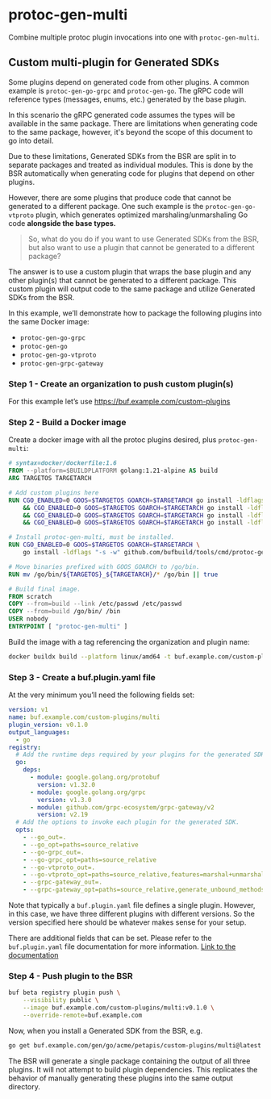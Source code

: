 protoc-gen-multi
================

Combine multiple protoc plugin invocations into one with `protoc-gen-multi`.

## Custom multi-plugin for Generated SDKs

Some plugins depend on generated code from other plugins. A common example is `protoc-gen-go-grpc` and `protoc-gen-go`. The gRPC code will reference types (messages, enums, etc.) generated by the base plugin.

In this scenario the gRPC generated code assumes the types will be available in the same package. There are limitations when generating code to the same package, however, it's beyond the scope of this document to go into detail.

Due to these limitations, Generated SDKs from the BSR are split in to separate packages and treated as individual modules. This is done by the BSR automatically when generating code for plugins that depend on other plugins.

However, there are some plugins that produce code that cannot be generated to a different package. One such example is the `protoc-gen-go-vtproto` plugin, which generates optimized marshaling/unmarshaling Go code **alongside the base types.**

> So, what do you do if you want to use Generated SDKs from the BSR, but also want to use a plugin that cannot be generated to a different package?

The answer is to use a custom plugin that wraps the base plugin and any other plugin(s) that cannot be generated to a different package. This custom plugin will output code to the same package and utilize Generated SDKs from the BSR.
> 

In this example, we’ll demonstrate how to package the following plugins into the same Docker image:

- `protoc-gen-go-grpc`
- `protoc-gen-go`
- `protoc-gen-go-vtproto`
- `protoc-gen-grpc-gateway`


### Step 1 - Create an organization to push custom plugin(s)

For this example let’s use https://buf.example.com/custom-plugins

### Step 2 - Build a Docker image

Create a docker image with all the protoc plugins desired, plus `protoc-gen-multi`:

```dockerfile
# syntax=docker/dockerfile:1.6
FROM --platform=$BUILDPLATFORM golang:1.21-alpine AS build
ARG TARGETOS TARGETARCH

# Add custom plugins here
RUN CGO_ENABLED=0 GOOS=$TARGETOS GOARCH=$TARGETARCH go install -ldflags "-s -w" google.golang.org/protobuf/cmd/protoc-gen-go@v1.32 \
    && CGO_ENABLED=0 GOOS=$TARGETOS GOARCH=$TARGETARCH go install -ldflags "-s -w" google.golang.org/grpc/cmd/protoc-gen-go-grpc@v1.3 \
    && CGO_ENABLED=0 GOOS=$TARGETOS GOARCH=$TARGETARCH go install -ldflags "-s -w" github.com/planetscale/vtprotobuf/cmd/protoc-gen-go-vtproto@v0.5.0 \
    && CGO_ENABLED=0 GOOS=$TARGETOS GOARCH=$TARGETARCH go install -ldflags "-s -w" github.com/grpc-ecosystem/grpc-gateway/v2/protoc-gen-grpc-gateway@v2.19

# Install protoc-gen-multi, must be installed.
RUN CGO_ENABLED=0 GOOS=$TARGETOS GOARCH=$TARGETARCH \
    go install -ldflags "-s -w" github.com/bufbuild/tools/cmd/protoc-gen-multi@latest

# Move binaries prefixed with GOOS_GOARCH to /go/bin.
RUN mv /go/bin/${TARGETOS}_${TARGETARCH}/* /go/bin || true

# Build final image.
FROM scratch
COPY --from=build --link /etc/passwd /etc/passwd
COPY --from=build /go/bin/ /bin
USER nobody
ENTRYPOINT [ "protoc-gen-multi" ]
```

Build the image with a tag referencing the organization and plugin name:

```sh
docker buildx build --platform linux/amd64 -t buf.example.com/custom-plugins/multi:v0.1.0 .
```

### Step 3 - Create a buf.plugin.yaml file

At the very minimum you’ll need the following fields set:

```yaml
version: v1
name: buf.example.com/custom-plugins/multi
plugin_version: v0.1.0
output_languages:
  - go
registry:
  # Add the runtime deps required by your plugins for the generated SDK.
  go:
    deps:
      - module: google.golang.org/protobuf
        version: v1.32.0
      - module: google.golang.org/grpc
        version: v1.3.0
      - module: github.com/grpc-ecosystem/grpc-gateway/v2
        version: v2.19
  # Add the options to invoke each plugin for the generated SDK.
  opts:
    - --go_out=.
    - --go_opt=paths=source_relative
    - --go-grpc_out=.
    - --go-grpc_opt=paths=source_relative
    - --go-vtproto_out=.
    - --go-vtproto_opt=paths=source_relative,features=marshal+unmarshal+size
    - --grpc-gateway_out=.
    - --grpc-gateway_opt=paths=source_relative,generate_unbound_methods=true
```

Note that typically a `buf.plugin.yaml` file defines a single plugin. However, in this case, we have three different plugins with different versions. So the version specified here should be whatever makes sense for your setup.

There are additional fields that can be set. Please refer to the `buf.plugin.yaml` file documentation for more information. [Link to the documentation](https://github.com/bufbuild/plugins/blob/main/CONTRIBUTING.md#bufpluginyaml-file)


### Step 4 - Push plugin to the BSR

```bash
buf beta registry plugin push \
    --visibility public \
    --image buf.example.com/custom-plugins/multi:v0.1.0 \
    --override-remote=buf.example.com
```

Now, when you install a Generated SDK from the BSR, e.g.

```bash
go get buf.example.com/gen/go/acme/petapis/custom-plugins/multi@latest
```

The BSR will generate a single package containing the output of all three plugins. It will not attempt to build plugin dependencies. This replicates the behavior of manually generating these plugins into the same output directory.

